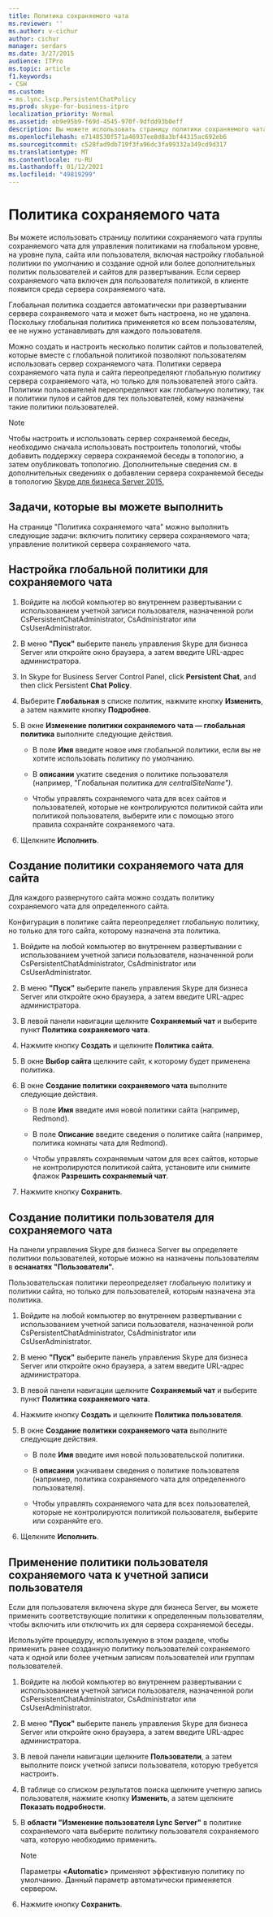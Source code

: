 ```yaml
---
title: Политика сохраняемого чата
ms.reviewer: ''
ms.author: v-cichur
author: cichur
manager: serdars
ms.date: 3/27/2015
audience: ITPro
ms.topic: article
f1.keywords:
- CSH
ms.custom:
- ms.lync.lscp.PersistentChatPolicy
ms.prod: skype-for-business-itpro
localization_priority: Normal
ms.assetid: eb9e95b9-f69d-4545-970f-9dfdd93b0eff
description: Вы можете использовать страницу политики сохраняемого чата группы сохраняемого чата для управления политиками на глобальном уровне, на уровне пула, сайта или пользователя, включая настройку глобальной политики по умолчанию и создание одной или более дополнительных политик пользователей и сайтов для развертывания. Если сервер сохраняемого чата включен для пользователя политикой, в клиенте появится среда сервера сохраняемого чата.
ms.openlocfilehash: e7148530f571a46937ee8d8a3bf44315ac692eb6
ms.sourcegitcommit: c528fad9db719f3fa96dc3fa99332a349cd9d317
ms.translationtype: MT
ms.contentlocale: ru-RU
ms.lasthandoff: 01/12/2021
ms.locfileid: "49819299"
---
```

# <a name="persistent-chat-policy"></a>Политика сохраняемого чата
 
Вы можете  использовать страницу политики сохраняемого чата группы сохраняемого чата для управления политиками на глобальном уровне, на уровне пула, сайта или пользователя, включая настройку глобальной политики по умолчанию и создание одной или более дополнительных политик пользователей и сайтов для развертывания.  Если сервер сохраняемого чата включен для пользователя политикой, в клиенте появится среда сервера сохраняемого чата.
  
Глобальная политика создается автоматически при развертывании сервера сохраняемого чата и может быть настроена, но не удалена. Поскольку глобальная политика применяется ко всем пользователям, ее не нужно устанавливать для каждого пользователя.
  
Можно создать и настроить несколько политик сайтов и пользователей, которые вместе с глобальной политикой позволяют пользователям использовать сервер сохраняемого чата. Политики сервера сохраняемого чата пула и сайта переопределяют глобальную политику сервера сохраняемого чата, но только для пользователей этого сайта. Политики пользователей переопределяют как глобальную политику, так и политики пулов и сайтов для тех пользователей, кому назначены такие политики пользователей.
  
> [!NOTE]
> Чтобы настроить и использовать сервер сохраняемой беседы, необходимо сначала использовать построитель топологий, чтобы добавить поддержку сервера сохраняемой беседы в топологию, а затем опубликовать топологию. Дополнительные сведения см. в дополнительных сведениях о добавлении сервера сохраняемой беседы в топологию [Skype для бизнеса Server 2015.](../../deploy/deploy-persistent-chat-server/add-persistent-chat-server.md) 
  
## <a name="tasks-that-you-can-perform"></a>Задачи, которые вы можете выполнить

На странице "Политика сохраняемого чата" можно выполнить следующие задачи: включить политику сервера сохраняемого чата;  управление политикой сервера сохраняемого чата.
  
## <a name="to-configure-the-global-policy-for-persistent-chat"></a>Настройка глобальной политики для сохраняемого чата

1. Войдите на любой компьютер во внутреннем развертывании с использованием учетной записи пользователя, назначенной роли CsPersistentChatAdministrator, CsAdministrator или CsUserAdministrator.
    
2. В меню **"Пуск"** выберите панель управления Skype для бизнеса Server или откройте окно браузера, а затем введите URL-адрес администратора.
    
3. In Skype for Business Server Control Panel, click **Persistent Chat**, and then click Persistent **Chat Policy**.
    
4. Выберите **Глобальная** в списке политик, нажмите кнопку **Изменить**, а затем нажмите кнопку **Подробнее**.
    
5. В окне **Изменение политики сохраняемого чата — глобальная политика** выполните следующие действия.
    
   - В поле **Имя** введите новое имя глобальной политики, если вы не хотите использовать политику по умолчанию.
    
   - В **описании** укатите сведения о политике пользователя (например, "Глобальная политика _для centralSiteName")._
    
   - Чтобы управлять сохраняемого чата для всех сайтов и пользователей, которые  не контролируются политикой сайта или политикой пользователя, выберите или с помощью этого правила сохраняйте сохраняемого чата.
    
6. Щелкните **Исполнить**.
    
## <a name="to-create-a-persistent-chat-policy-for-a-site"></a>Создание политики сохраняемого чата для сайта

Для каждого развернутого сайта можно создать политику сохраняемого чата для определенного сайта.
  
Конфигурация в политике сайта переопределяет глобальную политику, но только для того сайта, которому назначена эта политика.
  
1. Войдите на любой компьютер во внутреннем развертывании с использованием учетной записи пользователя, назначенной роли CsPersistentChatAdministrator, CsAdministrator или CsUserAdministrator.
    
2. В меню **"Пуск"** выберите панель управления Skype для бизнеса Server или откройте окно браузера, а затем введите URL-адрес администратора.
    
3. В левой панели навигации щелкните **Сохраняемый чат** и выберите пункт **Политика сохраняемого чата**.
    
4. Нажмите кнопку **Создать** и щелкните **Политика сайта**.
    
5. В окне **Выбор сайта** щелкните сайт, к которому будет применена политика.
    
6. В окне **Создание политики сохраняемого чата** выполните следующие действия.
    
   - В поле **Имя** введите имя новой политики сайта (например, Redmond).
    
   - В поле **Описание** введите сведения о политике сайта (например, политика комнаты чата для Redmond).
    
   - Чтобы управлять сохраняемым чатом для всех сайтов, которые не контролируются политикой сайта, установите или снимите флажок **Разрешить сохраняемый чат**.
    
7. Нажмите кнопку **Сохранить**.
    
## <a name="to-create-a-user-policy-for-persistent-chat"></a>Создание политики пользователя для сохраняемого чата

На панели управления Skype для бизнеса Server вы определяете политики пользователей, которые можно на назначены пользователям в **оснанатях "Пользователи".**
  
Пользовательская политики переопределяет глобальную политику и политики сайта, но только для пользователей, которым назначена эта политика.
  
1. Войдите на любой компьютер во внутреннем развертывании с использованием учетной записи пользователя, назначенной роли CsPersistentChatAdministrator, CsAdministrator или CsUserAdministrator.
    
2. В меню **"Пуск"** выберите панель управления Skype для бизнеса Server или откройте окно браузера, а затем введите URL-адрес администратора.
    
3. В левой панели навигации щелкните **Сохраняемый чат** и выберите пункт **Политика сохраняемого чата**.
    
4. Нажмите кнопку **Создать** и щелкните **Политика пользователя**.
    
5. В окне **Создание политики сохраняемого чата** выполните следующие действия.
    
   - В поле **Имя** введите имя новой пользовательской политики.
    
   - В **описании** укачиваем сведения о политике пользователя (например, политика сохраняемого чата для определенного пользователя).
    
   - Чтобы управлять сохраняемого чата для всех пользователей, которые не  контролируются политикой пользователя, выберите или сохраняйте его.
    
6. Щелкните **Исполнить**.
    
## <a name="to-apply-a-persistent-chat-user-policy-to-a-user-account"></a>Применение политики пользователя сохраняемого чата к учетной записи пользователя

Если для пользователя включена skype для бизнеса Server, вы можете применить соответствующие политики к определенным пользователям, чтобы включить или отключить их для сервера сохраняемой беседы.
  
Используйте процедуру, используемую в этом разделе, чтобы применить ранее созданную политику пользователей сохраняемого чата к одной или более учетным записям пользователей или группам пользователей.
  
1. Войдите на любой компьютер во внутреннем развертывании с использованием учетной записи пользователя, назначенной роли CsPersistentChatAdministrator, CsAdministrator или CsUserAdministrator.
    
2. В меню **"Пуск"** выберите панель управления Skype для бизнеса Server или откройте окно браузера, а затем введите URL-адрес администратора.
    
3. В левой панели навигации щелкните **Пользователи**, а затем выполните поиск учетной записи пользователя, которую требуется настроить.
    
4. В таблице со списком результатов поиска щелкните учетную запись пользователя, нажмите кнопку **Изменить**, а затем щелкните **Показать подробности**.
    
5. В **области "Изменение пользователя Lync Server"** в политике сохраняемого чата выберите политику пользователя сохраняемого чата, которую необходимо применить. 
    
    > [!NOTE]
    > Параметры **\<Automatic\>** применяют эффективную политику по умолчанию. Данный параметр автоматически применяется сервером.
  
6. Нажмите кнопку **Сохранить**.
    

